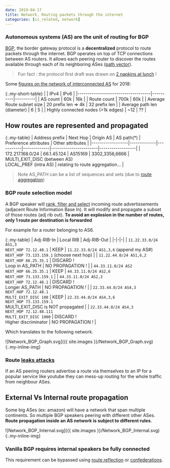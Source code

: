 ```yaml
---
date: 2019-04-17
title: Network, Routing packets through the internet
categories: [cs_related, network]
---
```


### Autonomous systems (AS) are the unit of routing for BGP

[BGP][0], the border gateway protocol is a **decentralized** protocol to route packets through the internet.
BGP operates on top of TCP connections between AS routers. 
It allows each peering router to discover the routes available through each of its neighboring ASes ([path vector][4]).
> Fun fact : the protocol first draft was drawn on [2 napkins at lunch][2] !

Some [figures on the network of interconnected AS][3] for 2018:

{:.my-short-table}
|                                    | IPv4     | IPv6     |
|------------------------------------|----------|----------|
| AS count                           | 60k      | 16k      |
| Route count                        | 700k     | 60k      |
| Average Route subnet size          | 20 prefix len => 4k | 32 prefix len |
| Average path len (diameter)        | 6        | 5        | 
| Highly connected nodes (>1k edges) | ~12      | ??       | 


## How routes are represented and propagated

{:.my-table}
| Address prefix   | Next Hop    | Origin AS | AS path(\*) | Preference attributes | Other attributes |
|------------------|-------------|-----------|-------------|-----------------------|------------------|
| 172.217.168.0/24 | 66.1.45.124 | AS15169   | 3302,3356,6666 | MULTI_EXIT_DISC (between AS)<br/>LOCAL_PREF (intra AS) | relating to route aggregation... |

> Note AS\_PATH can be a list of sequences and sets (due to [route aggregation][10])

### BGP route selection model

A BGP speaker will [rank, filter and select][11] incoming route advertissements (adjacent Route Information Base In). It will modify and propagate a subset of those routes (adj rib out).
**To avoid an explosion in the number of routes, only 1 route per destination is forwarded**

For example for a router belonging to AS6.

{:.my-table}
| Adj-RIB-In | Local RIB | Adj-RIB-Out |
|-|-|-|
| `11.22.33.0/24 AS1,3`<br/>`NEXT_HOP 72.12.48.1`   | KEEP | `11.22.33.0/24 AS1,3,6` (append my AS#)<br/>`NEXT_HOP 73.133.159.1` (choose next hop) |
| `11.22.44.0/24 AS1,6,2`<br/>`NEXT_HOP 66.25.35.1` | DISCARD !<br/>Loop in AS_PATH | NO PROPAGATION ! |
| `44.33.11.0/24 AS2`<br/>`NEXT_HOP 66.25.35.1`     | KEEP | `44.33.11.0/24 AS2,6`<br/>`NEXT_HOP 73.133.159.1` |
| `44.33.11.0/24 AS2,3`<br/>`NEXT_HOP 72.12.48.1`   | DISCARD !<br/>Longer AS_PATH | NO PROPAGATION ! |
| `22.33.44.0/24 AS4,3`<br/>`NEXT_HOP 72.12.48.1`<br/>`MULTI_EXIT_DISC 100`    | KEEP | `22.33.44.0/24 AS4,3,6`<br/>`NEXT_HOP 73.133.159.1`<br/>MULTI_EXIT_DISC is NOT propagated |
| `22.33.44.0/24 AS4,3`<br/>`NEXT_HOP 72.12.48.111`<br/>`MULTI_EXIT_DISC 1000` | DISCARD !<br/>Higher discriminator | NO PROPAGATION ! |

Which translates to the following network.

![Network_BGP_Graph.svg]({{ site.images }}/Network_BGP_Graph.svg){:.my-inline-img}

### Route [leaks attacks][1]

If an AS peering routers advertise a route via themselves to an IP for a popular service like youtube they can mess-up routing for the whole traffic from neighbour ASes.


## External Vs Internal route propagation

Some big ASes (ex: amazon) will have a network that span multiple continents. So multiple BGP speakers peering with different other ASes.
**Route propagation inside an AS network is subject to different rules**.

![Network_BGP_Internal.svg]({{ site.images }}/Network_BGP_Internal.svg){:.my-inline-img}

### Vanilla BGP requires internal speakers be fully connected

This requirement can be bypassed using [route reflection][6] or [confederations][5].

[0]:https://tools.ietf.org/html/rfc4271#section-3
[1]:https://blog.cloudflare.com/why-google-went-offline-today-and-a-bit-about/
[2]:https://www.computerhistory.org/atchm/the-two-napkin-protocol/
[3]:https://blog.apnic.net/2019/01/16/bgp-in-2018-the-bgp-table/
[4]:https://training.apnic.net/wp-content/uploads/sites/2/2016/11/eROU03_BGP_Basics.pdf
[5]:https://tools.ietf.org/html/rfc5065
[6]:https://tools.ietf.org/html/rfc4456
[10]:https://tools.ietf.org/html/rfc4271#section-9.2.2.2
[11]:https://tools.ietf.org/html/rfc4271#section-9.1
